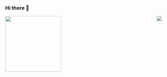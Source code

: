 ### Hi there 👋

<!--
**pedropiin/pedropiin** is a ✨ _special_ ✨ repository because its `README.md` (this file) appears on your GitHub profile.

Here are some ideas to get you started:

- 🔭 I’m currently working on ...
- 🌱 I’m currently learning ...
- 👯 I’m looking to collaborate on ...
- 🤔 I’m looking for help with ...
- 💬 Ask me about ...
- 📫 How to reach me: ...
- 😄 Pronouns: ...
- ⚡ Fun fact: ...
-->

<img height="180em" src="https://github-readme-stats.vercel.app/api?username=pedropiin&theme=tokyonight&show_icons=true&hide_border=true&&count_private=true&include_all_commits=true" />
<img align="right" src="https://github-readme-stats.vercel.app/api/top-langs/?username=pedropiin">
